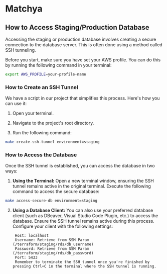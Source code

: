 # Matchya

## How to Access Staging/Production Database

Accessing the staging or production database involves creating a secure connection to the database server. This is often done using a method called SSH tunneling.

Before you start, make sure you have set your AWS profile. You can do this by running the following command in your terminal:

```sh
export AWS_PROFILE=your-profile-name
```

### How to Create an SSH Tunnel

We have a script in our project that simplifies this process. Here's how you can use it:

1. Open your terminal.

2. Navigate to the project's root directory.

3. Run the following command:

```sh
make create-ssh-tunnel environment=staging
```

### How to Access the Database

Once the SSH tunnel is established, you can access the database in two ways:

1. **Using the Terminal:**
   Open a new terminal window, ensuring the SSH tunnel remains active in the original terminal. Execute the following command to access the secure database:

```sh
make access-secure-db environment=staging
```

2. **Using a Database Client:**
   You can also use your preferred database client (such as DBeaver, Visual Studio Code Plugin, etc.) to access the database. Ensure the SSH tunnel remains active during this process. Configure your client with the following settings:
   ```
    Host: localhost
    Username: Retrieve from SSM Param (/terraform/staging/rds/db_username)
    Password: Retrieve from SSM Param (/terraform/staging/rds/db_password)
    Port: 5433
    Remember to terminate the SSH tunnel once you're finished by pressing Ctrl+C in the terminal where the SSH tunnel is running.
   ```
